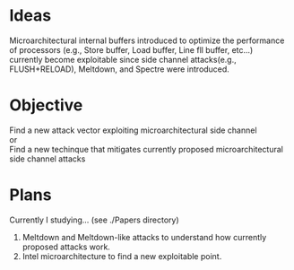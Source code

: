 # Ideas    
Microarchitectural internal buffers introduced to optimize the performance of processors (e.g., Store buffer, Load buffer, Line fll buffer, etc...)     
currently become exploitable since side channel attacks(e.g., FLUSH+RELOAD), Meltdown, and Spectre were introduced.    

# Objective    
Find a new attack vector exploiting microarchitectural side channel    
or    
Find a new techinque that mitigates currently proposed microarchitectural side channel attacks    

# Plans
Currently I studying... (see ./Papers directory)    
<ol>
<li>Meltdown and Meltdown-like attacks to understand how currently proposed attacks work.</li>    
  <li>Intel microarchitecture to find a new exploitable point.</li>
  </ol>

